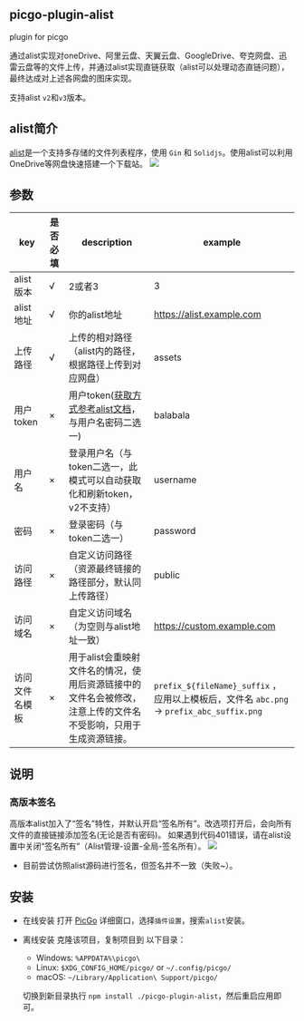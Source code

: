 ## picgo-plugin-alist

plugin for picgo

通过alist实现对oneDrive、阿里云盘、天翼云盘、GoogleDrive、夸克网盘、迅雷云盘等的文件上传，并通过alist实现直链获取（alist可以处理动态直链问题），最终达成对上述各网盘的图床实现。

支持alist `v2`和`v3`版本。

## alist简介

[alist](https://github.com/alist-org/alist)是一个支持多存储的文件列表程序，使用 `Gin` 和 `Solidjs`。使用alist可以利用OneDrive等网盘快速搭建一个下载站。
![](/readme/alist.png)

## 参数

| key            | 是否必填 | description                                                                                                     | example                                                                                   |
| -------------- | -------- | --------------------------------------------------------------------------------------------------------------- | ----------------------------------------------------------------------------------------- |
| alist版本      | √        | 2或者3                                                                                                          | 3                                                                                         |
| alist地址      | √        | 你的alist地址                                                                                                   | https://alist.example.com                                                                 |
| 上传路径       | √        | 上传的相对路径（alist内的路径，根据路径上传到对应网盘）                                                         | assets                                                                                    |
| 用户token      | ×        | 用户token([获取方式参考alist文档](https://alist-doc.nn.ci/docs/driver/alist/#token)，与用户名密码二选一)        | balabala                                                                                  |
| 用户名         | ×        | 登录用户名（与token二选一，此模式可以自动获取化和刷新token，v2不支持）                                                    | username                                                                                  |
| 密码           | ×        | 登录密码（与token二选一）                                                                                       | password                                                                                  |
| 访问路径       | ×        | 自定义访问路径（资源最终链接的路径部分，默认同上传路径）                                                        | public                                                                                    |
| 访问域名       | ×        | 自定义访问域名（为空则与alist地址一致）                                                                         | https://custom.example.com                                                                |
| 访问文件名模板 | ×        | 用于alist会重映射文件名的情况，使用后资源链接中的文件名会被修改，注意上传的文件名不受影响，只用于生成资源链接。 | `prefix_${fileName}_suffix` ，应用以上模板后，文件名 `abc.png` -> `prefix_abc_suffix.png` |

## 说明
### 高版本签名

高版本alist加入了“签名”特性，并默认开启“签名所有”。改选项打开后，会向所有文件的直接链接添加签名(无论是否有密码)。
如果遇到代码401错误，请在alist设置中关闭“签名所有”（Alist管理-设置-全局-签名所有）。
![](/readme/sign_off.png)
- 目前尝试仿照alist源码进行签名，但签名并不一致（失败~）。

## 安装

- 在线安装
    打开 [PicGo](https://github.com/Molunerfinn/PicGo) 详细窗口，选择`插件设置`，搜索`alist`安装。

- 离线安装
  克隆该项目，复制项目到 以下目录：
  - Windows: `%APPDATA%\picgo\`
  - Linux: `$XDG_CONFIG_HOME/picgo/` or `~/.config/picgo/`
  - macOS: `~/Library/Application\ Support/picgo/`

  切换到新目录执行 `npm install ./picgo-plugin-alist`，然后重启应用即可。
